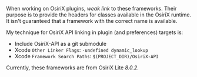 When working on OsiriX plugins, *weak link* to these frameworks. Their purpose is to provide the headers for classes available in the OsiriX runtime. It isn't guaranteed that a framework with the correct name is available.

My technique for OsiriX API linking in plugin (and preferences) targets is:

- Include OsiriX-API as a git submodule
- Xcode `Other Linker Flags`: `-undefined dynamic_lookup`
- Xcode `Framework Search Paths`: `$(PROJECT_DIR)/OsiriX-API`

Currently, these frameworks are from OsiriX Lite *8.0.2*.
